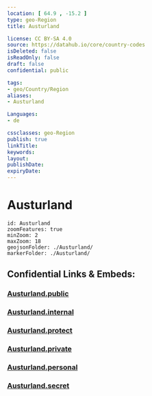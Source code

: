 ```yaml
---
location: [ 64.9 , -15.2 ] 
type: geo-Region
title: Austurland

license: CC BY-SA 4.0
source: https://datahub.io/core/country-codes
isDeleted: false
isReadOnly: false
draft: false
confidential: public

tags:
- geo/Country/Region
aliases:
- Austurland

Languages:
- de

cssclasses: geo-Region
publish: true
linkTitle: 
keywords: 
layout: 
publishDate: 
expiryDate: 
---
```


# Austurland

```leaflet
id: Austurland
zoomFeatures: true 
minZoom: 2 
maxZoom: 18
geojsonFolder: ./Austurland/
markerFolder: ./Austurland/
```


## Confidential Links & Embeds: 

### [Austurland.public](/_public/\Earth\Continent\Europe\Europe~North\Iceland\Regions~IcelandAusturland.public.md) 

### [Austurland.internal](/_internal/\Earth\Continent\Europe\Europe~North\Iceland\Regions~IcelandAusturland.internal.md) 

### [Austurland.protect](/_protect/\Earth\Continent\Europe\Europe~North\Iceland\Regions~IcelandAusturland.protect.md) 

### [Austurland.private](/_private/\Earth\Continent\Europe\Europe~North\Iceland\Regions~IcelandAusturland.private.md) 

### [Austurland.personal](/_personal/\Earth\Continent\Europe\Europe~North\Iceland\Regions~IcelandAusturland.personal.md) 

### [Austurland.secret](/_secret/\Earth\Continent\Europe\Europe~North\Iceland\Regions~IcelandAusturland.secret.md)

